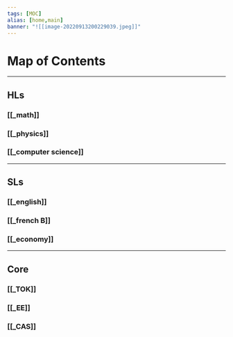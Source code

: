```yaml
---
tags: [MOC]
alias: [home,main]
banner: "![[image-20220913200229039.jpeg]]"
---
```

# Map of Contents
___
## HLs
### [[_math]] 
### [[_physics]]
### [[_computer science]]
***
## SLs
### [[_english]]
### [[_french B]]
### [[_economy]]
***
## Core
### [[_TOK]]
### [[_EE]]
### [[_CAS]]

